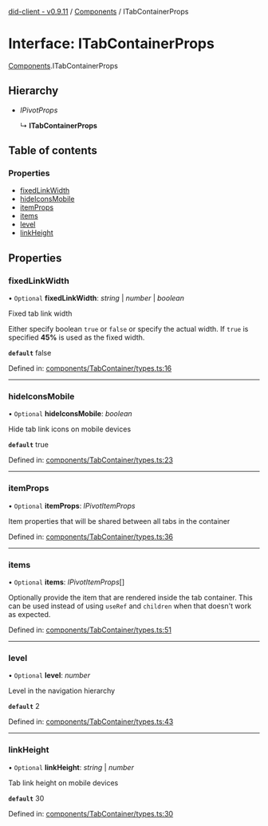 [did-client - v0.9.11](../README.md) / [Components](../modules/components.md) / ITabContainerProps

# Interface: ITabContainerProps

[Components](../modules/components.md).ITabContainerProps

## Hierarchy

* *IPivotProps*

  ↳ **ITabContainerProps**

## Table of contents

### Properties

- [fixedLinkWidth](components.itabcontainerprops.md#fixedlinkwidth)
- [hideIconsMobile](components.itabcontainerprops.md#hideiconsmobile)
- [itemProps](components.itabcontainerprops.md#itemprops)
- [items](components.itabcontainerprops.md#items)
- [level](components.itabcontainerprops.md#level)
- [linkHeight](components.itabcontainerprops.md#linkheight)

## Properties

### fixedLinkWidth

• `Optional` **fixedLinkWidth**: *string* \| *number* \| *boolean*

Fixed tab link width

Either specify boolean `true` or `false` or
specify the actual width. If `true` is specified
**45%** is used as the fixed width.

**`default`** false

Defined in: [components/TabContainer/types.ts:16](https://github.com/Puzzlepart/did/blob/dev/client/components/TabContainer/types.ts#L16)

___

### hideIconsMobile

• `Optional` **hideIconsMobile**: *boolean*

Hide tab link icons on mobile devices

**`default`** true

Defined in: [components/TabContainer/types.ts:23](https://github.com/Puzzlepart/did/blob/dev/client/components/TabContainer/types.ts#L23)

___

### itemProps

• `Optional` **itemProps**: *IPivotItemProps*

Item properties that will be shared between
all tabs in the container

Defined in: [components/TabContainer/types.ts:36](https://github.com/Puzzlepart/did/blob/dev/client/components/TabContainer/types.ts#L36)

___

### items

• `Optional` **items**: *IPivotItemProps*[]

Optionally provide the item that are rendered
inside the tab container. This can be used instead of
using `useRef` and `children` when that doesn't
work as expected.

Defined in: [components/TabContainer/types.ts:51](https://github.com/Puzzlepart/did/blob/dev/client/components/TabContainer/types.ts#L51)

___

### level

• `Optional` **level**: *number*

Level in the navigation hierarchy

**`default`** 2

Defined in: [components/TabContainer/types.ts:43](https://github.com/Puzzlepart/did/blob/dev/client/components/TabContainer/types.ts#L43)

___

### linkHeight

• `Optional` **linkHeight**: *string* \| *number*

Tab link height on mobile devices

**`default`** 30

Defined in: [components/TabContainer/types.ts:30](https://github.com/Puzzlepart/did/blob/dev/client/components/TabContainer/types.ts#L30)
